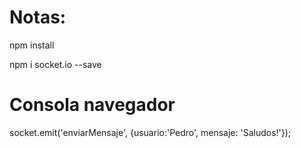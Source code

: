 # Notas:

npm install

npm i socket.io --save

# Consola navegador

socket.emit('enviarMensaje', {usuario:'Pedro', mensaje: 'Saludos!'});